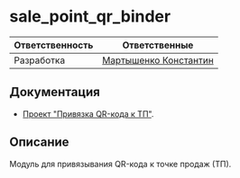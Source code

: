 # sale_point_qr_binder
| Ответственность | Ответственные                               |
|-----------------|---------------------------------------------|
| Разработка      | [Мартышенко Константин](https://online.sbis.ru/person/7ae2600c-8e7c-4c7a-aafe-7ff6f2fd34ea) |

## Документация
- [Проект "Привязка QR-кода к ТП"](https://online.sbis.ru/opendoc.html?guid=c32ac183-b118-4bca-adb9-5c7c0f7a96df&client=3).

## Описание
Модуль для привязывания QR-кода к точке продаж (ТП). 
